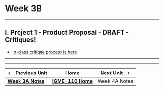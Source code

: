 # Week 3B

---

## I. Project 1 - Product Proposal - DRAFT - Critiques!

- [In-class critique process is here](../documents/p1-draft-peer-eval.md)



---
---

| <-- Previous Unit | Home | Next Unit -->
| --- | --- | --- 
|   [**Week 3A Notes**](3A.md)  |  [**IGME-110 Home**](../) | Week 4A Notes
